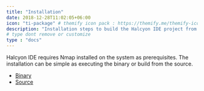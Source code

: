 ```yaml
---
title: "Installation"
date: 2018-12-28T11:02:05+06:00
icon: "ti-package" # themify icon pack : https://themify.me/themify-icons
description: "Installation steps to build the Halcyon IDE project from the source and usage of the binary."
# type dont remove or customize
type : "docs"
---
```


Halcyon IDE requires Nmap installed on the system as prerequisites. The installation can be simple as executing the binary or build from the source. 

* [Binary](/installation/binary/)
* [Source](/installation/source/)